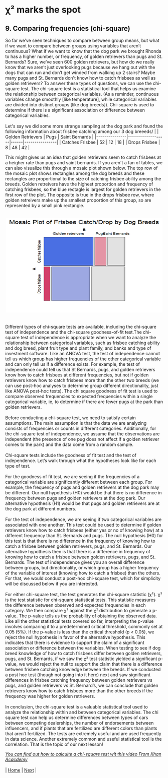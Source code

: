 # χ² marks the spot
## 9. Comparing frequencies (chi-square)

So far we’ve seen techniques to compare between group means, but what if we want to compare between groups using variables that aren’t continuous? What if we want to know that the dog park we brought Rhonda to has a higher number, or frequency, of golden retrievers than pugs and St. Bernards? Sure, we’ve seen 600 golden retrievers, but how do we really know that we aren’t just overlooking pugs because we hang out with the dogs that can run and don’t get winded from walking up 2 stairs? Maybe many pugs and St. Bernards don't know how to catch frisbees as well as golden retrievers? To answer these types of questions, we can use the chi-square test. The chi-square test is a statistical tool that helps us examine the relationship between categorical variables. (As a reminder, continuous variables change smoothly [like temperature], while categorical variables are divided into distinct groups [like dog breeds]). Chi-square is used to determine if there is a significant association or difference between categorical variables. <br>
<br>
Let's say we did some more strange sampling at the dog park and found the following information about frisbee catching among our 3 dog breeeds/
|               | Golden Retrievers | Pugs | Saint Bernards |
|---------------|-------------------|------|----------------|
| Catches Frisbee | 52                | 12   | 18             |
| Drops Frisbee   | 8                 | 48   | 42             |
<br>

This might gives us an idea that golden retrievers seem to catch frisbees at a heigher rate than pugs and saint bernards. If you aren't a fan of tables, we can also visualize this through a mosaic plot shown below. The top row of the mosaic plot shows rectangles among the dog breeds and these rectangles are proportional to the size of catching frisbee ability among the breeds. Golden retreivers have the highest proportion and frequency of catching frisbees, so the blue rectagle is largest for golden retrievers in the first row of the plot. The opposite is true in the drops frisbee row, where golden retreivers make up the smallest proportion of this group, so are represented by a small pink rectangle. <br>
<br>
<div style="text-align:center"><img src="../images/mosaic_plot.png" height="300" width="500"/></div> <br>
<br>
Different types of chi-square tests are available, including the chi-square test of independence and the chi-square goodness-of-fit test.The chi-square test of independence is appropriate when we want to analyze the relationship between categorical variables, such as frisbee catching ability and dog breed, plant fruit type and plant family, and banks and type of investment software. Like an ANOVA test, the test of independence cannot tell us which group has higher frequencies of the other categorical variable and can only tell us if a difference exists. For example, the test of independence could tell us that St Bernards, pugs, and golden retrievers know how to catch frisbees at different frequencies, but not if golden retrievers know how to catch frisbees more than the other two breeds (we can use post-hoc analyses to determine group different directionality, just like ANOVA post-hoc tests). The chi square goodness of fit test is used to compare observed frequencies to expected frequencies within a single categorical variable, ie, to determine if there are fewer pugs at the park than golden retrievers. <br>
<br>
Before conducting a chi-square test, we need to satisfy certain assumptions. The main assumption is that the data we are analyzing consists of frequencies or counts in different categories. Additionally, for the chi-square test of independence, we assume that the observations are independent (the presence of one pug does not affect if a golden retriever comes to the park) and the data come from a random sample. <br>
<br>
Chi-square tests include the goodness of fit test and the test of independence. Let’s walk through what the hypotheses look like for each type of test. <br>
<br>
For the goodness of fit test, we are seeing if the frequencies of a categorical variable are significantly different between each group. For example, the frequency of pugs and golden retrievers at the dog park may be different. Our null hypothesis (H0) would be that there is no difference in frequency between pugs and golden retrievers at the dog park. Our alternative hypothesis (H1) would be that pugs and golden retrievers are at the dog park at different numbers. <br>
<br>
For the test of independence, we are seeing if two categorical variables are associated with one another. This test could be used to determine if golden retrievers know how to catch frisbees (either yes or no of knowing how) at a different frequency than St. Bernards and pugs. The null hypothesis (H0) for this test is that there is no difference in the frequency of knowing how to catch a frisbee between golden retrievers, pugs, and St. Bernards. Our alternative hypothesis then is that there is a difference in frequency of knowing how to catch a frisbee between golden retrievers, pugs, and St. Bernards. The test of independence gives you an overall difference between groups, but directionality, or which group has a higher frequency of the variable of interest (knowing how to catch a frisbee) than the others. For that, we would conduct a post-hoc chi-square test, which for simplicity will be discussed below if you are interested. <br>
<br>
For either chi-square test, the test generates the chi-square statistic (χ²). χ² is the test statistic for chi-square statistical tests. This statistic measures the difference between observed and expected frequencies in each category. We then compare χ² against the χ² distribution to generate a p-value. The p-value tells us the probability of obtaining the observed data. Like all the other statistical tests covered so far, interpreting the p-value involves comparing it to a predetermined critical threshold, commonly set at 0.05 (5%). If the p-value is less than the critical threshold (p < 0.05), we reject the null hypothesis in favor of the alternative hypothesis. This indicates that there is evidence to support the claim of a significant association or difference between the variables. When testing to see if dog breed knowledge of how to catch frisbees differ between golden retrievers, pugs, and St. Bernards, if we saw the χ² test statistic yielded a significant p-value, we would reject the null to support the claim that there is a difference between frisbee catching knowledge between the breeds. If we conducted a post hoc test (though not going into it here) next and saw significant differences in frisbee catching frequency between golden retrievers vs pugs, and golden retrievers vs St. Bernard’s, we can conclude that golden retrievers know how to catch frisbees more than the other breeds if the frequency was higher for golden retrievers. <br>
<br>
In conclusion, the chi-square test is a valuable statistical tool used to analyze the relationship within and between categorical variables. The chi square test can help us determine differences between types of cars between competing dealerships, the number of endorsements between influencers, and if plants that are fertilized are different colors than plants that aren’t fertilized. The tests are extremely useful and are used frequently in data science. Another extremely common and useful statistical tool is the correlation. That is the topic of our next lesson! <br>

[_You can find out how to calculte a chi-square test wit this video From Khan Acacdemy_](https://www.khanacademy.org/math/statistics-probability/inference-categorical-data-chi-square-tests/chi-square-goodness-of-fit-tests/v/chi-square-distribution-introduction) <br>
<br>
| [Home](https://benrushscience.github.io/learning-data-science/) | [Next](https://benrushscience.github.io/learning-data-science/pages/10-correlations.html) |
